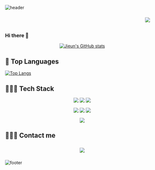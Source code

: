 ![header](https://capsule-render.vercel.app/api?type=rect&color=auto&height=300&section=header&text=Dev%20JiEun's%20GitHub&fontSize=90&animation=scaleIn&fontSize=90)

<p align="right">
    <img src="https://hits.seeyoufarm.com/api/count/incr/badge.svg?url=https%3A%2F%2Fgithub.com%2FJiEun-Choi-Dev2&count_bg=%236BA4F8&title_bg=%230E1116&icon=github.svg&icon_color=%23FFFFFF&title=hits&edge_flat=false"
         style="height: auto; margin-left: 20px; margin-right: 20px; padding: 10px;"/>
</p>

### Hi there 👋

<div id="main" align="center">
    
[![Jieun's GitHub stats](https://github-readme-stats.vercel.app/api?username=JiEun-Choi-Dev&count_private=true&theme=dracula)](https://github.com/JiEun-Choi-Dev)

</div>

## 🌱 Top Languages

[![Top Langs](https://github-readme-stats.vercel.app/api/top-langs/?username=JiEun-Choi-Dev&layout=compact)](https://github.com/JiEun-Choi-Dev)

## 👩🏻‍💻 Tech Stack

<p align="center">
    <img src="https://img.shields.io/badge/Node-339933?style=flat-square&logo=node.js&logoColor=white"/>
    <img src="https://img.shields.io/badge/React-61DAFB?style=flat-square&logo=react&logoColor=white"/>
    <img src="https://img.shields.io/badge/LARAVEL-FB503b?style=flat-square&logo=oracle&logoColor=white"/>
</p>
<p align="center">
    <img src="https://img.shields.io/badge/Javascript-ffb13b?style=flat-square&logo=javascript&logoColor=white"/>
    <img src="https://img.shields.io/badge/HTML-E34F26?style=flat-square&logo=html5&logoColor=white"/>
    <img src="https://img.shields.io/badge/CSS-1572B6?style=flat-square&logo=css3&logoColor=white"/>
</p>

<p align="center">
    <img src="https://img.shields.io/badge/Mysql-E6B91E?style=flat-square&logo=MySql&logoColor=white"/>
</p>

## 🙋🏻‍♀️ Contact me

<div align="center">
    <a href="mailto:jehy0807@gmail.com">
        <img 
            src="https://img.shields.io/badge/Gmail-D14836?style=for-the-badge&logo=gmail&logoColor=white"
            style="height: auto; margin-left: 20px; margin-right: 20px; padding: 10px;"/>
    </a>
</div>

![footer](https://capsule-render.vercel.app/api?section=footer)

<!--
**JiEun-Choi-Dev/JiEun-Choi-Dev** is a ✨ _special_ ✨ repository because its `README.md` (this file) appears on your GitHub profile.

Here are some ideas to get you started:

- 🔭 I’m currently working on ...
- 🌱 I’m currently learning ...
- 👯 I’m looking to collaborate on ...
- 🤔 I’m looking for help with ...
- 💬 Ask me about ...
- 📫 How to reach me: ...
- 😄 Pronouns: ...
- ⚡ Fun fact: ...
-->
